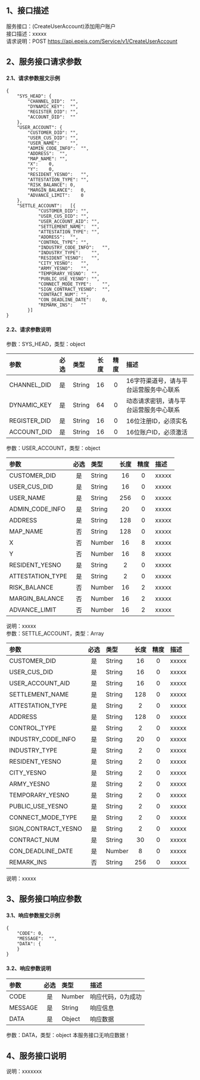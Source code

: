 ## 1、接口描述  
服务接口：(CreateUserAccount)添加用户账户  
接口描述：xxxxx  
请求说明：POST https://api.epeis.com/Service/v1/CreateUserAccount  
  
## 2、服务接口请求参数  
#### 2.1、请求参数报文示例  
~~~  
{
	"SYS_HEAD":	{
		"CHANNEL_DID":	"",
		"DYNAMIC_KEY":	"",
		"REGISTER_DID":	"",
		"ACCOUNT_DID":	""
	},
	"USER_ACCOUNT":	{
		"CUSTOMER_DID":	"",
		"USER_CUS_DID":	"",
		"USER_NAME":	"",
		"ADMIN_CODE_INFO":	"",
		"ADDRESS":	"",
		"MAP_NAME":	"",
		"X":	0,
		"Y":	0,
		"RESIDENT_YESNO":	"",
		"ATTESTATION_TYPE":	"",
		"RISK_BALANCE":	0,
		"MARGIN_BALANCE":	0,
		"ADVANCE_LIMIT":	0
	},
	"SETTLE_ACCOUNT":	[{
			"CUSTOMER_DID":	"",
			"USER_CUS_DID":	"",
			"USER_ACCOUNT_AID":	"",
			"SETTLEMENT_NAME":	"",
			"ATTESTATION_TYPE":	"",
			"ADDRESS":	"",
			"CONTROL_TYPE":	"",
			"INDUSTRY_CODE_INFO":	"",
			"INDUSTRY_TYPE":	"",
			"RESIDENT_YESNO":	"",
			"CITY_YESNO":	"",
			"ARMY_YESNO":	"",
			"TEMPORARY_YESNO":	"",
			"PUBLIC_USE_YESNO":	"",
			"CONNECT_MODE_TYPE":	"",
			"SIGN_CONTRACT_YESNO":	"",
			"CONTRACT_NUM":	"",
			"CON_DEADLINE_DATE":	0,
			"REMARK_INS":	""
		}]
}  
~~~  
#### 2.2、请求参数说明  
参数：SYS_HEAD，类型：object  
  
| 参数 | 必选 | 类型 | 长度 | 精度 | 描述 |  
| :----------------- | :----: | :-------- | :----: | :----: | :---------------- |  
| CHANNEL_DID | 是 | String | 16 | 0 | 16字符渠道号，请与平台运营服务中心联系 |  
| DYNAMIC_KEY | 是 | String | 64 | 0 | 动态请求密钥，请与平台运营服务中心联系 |  
| REGISTER_DID      |  是  | String   | 16 | 0 | 16位注册ID，必须实名 |  
| ACCOUNT_DID       |  是  | String   | 16 | 0 | 16位账户ID，必须激活 |  
  
参数：USER_ACCOUNT，类型：object  
  
| 参数              | 必选 | 类型     | 长度 | 精度 | 描述             |  
| :----------------- | :----: | :-------- | :----: | :----: | :---------------- |  
| CUSTOMER_DID |  是  | String   | 16 | 0 | xxxxx |  
| USER_CUS_DID |  是  | String   | 16 | 0 | xxxxx |  
| USER_NAME |  是  | String   | 256 | 0 | xxxxx |  
| ADMIN_CODE_INFO |  是  | String   | 20 | 0 | xxxxx |  
| ADDRESS |  是  | String   | 128 | 0 | xxxxx |  
| MAP_NAME |  否  | String   | 128 | 0 | xxxxx |  
| X |  否  | Number   | 16 | 8 | xxxxx |  
| Y |  否  | Number   | 16 | 8 | xxxxx |  
| RESIDENT_YESNO |  是  | String   | 2 | 0 | xxxxx |  
| ATTESTATION_TYPE |  是  | String   | 2 | 0 | xxxxx |  
| RISK_BALANCE |  否  | Number   | 16 | 2 | xxxxx |  
| MARGIN_BALANCE |  否  | Number   | 16 | 2 | xxxxx |  
| ADVANCE_LIMIT |  否  | Number   | 16 | 2 | xxxxx |  
  
说明：xxxxx  
参数：SETTLE_ACCOUNT，类型：Array  
  
| 参数              | 必选 | 类型     | 长度 | 精度 | 描述             |  
| :----------------- | :----: | :-------- | :----: | :----: | :---------------- |  
| CUSTOMER_DID |  是  | String   | 16 | 0 | xxxxx |  
| USER_CUS_DID |  是  | String   | 16 | 0 | xxxxx |  
| USER_ACCOUNT_AID |  是  | String   | 16 | 0 | xxxxx |  
| SETTLEMENT_NAME |  是  | String   | 128 | 0 | xxxxx |  
| ATTESTATION_TYPE |  是  | String   | 2 | 0 | xxxxx |  
| ADDRESS |  是  | String   | 128 | 0 | xxxxx |  
| CONTROL_TYPE |  是  | String   | 2 | 0 | xxxxx |  
| INDUSTRY_CODE_INFO |  是  | String   | 20 | 0 | xxxxx |  
| INDUSTRY_TYPE |  是  | String   | 2 | 0 | xxxxx |  
| RESIDENT_YESNO |  是  | String   | 2 | 0 | xxxxx |  
| CITY_YESNO |  是  | String   | 2 | 0 | xxxxx |  
| ARMY_YESNO |  是  | String   | 2 | 0 | xxxxx |  
| TEMPORARY_YESNO |  是  | String   | 2 | 0 | xxxxx |  
| PUBLIC_USE_YESNO |  是  | String   | 2 | 0 | xxxxx |  
| CONNECT_MODE_TYPE |  是  | String   | 2 | 0 | xxxxx |  
| SIGN_CONTRACT_YESNO |  是  | String   | 2 | 0 | xxxxx |  
| CONTRACT_NUM |  是  | String   | 30 | 0 | xxxxx |  
| CON_DEADLINE_DATE |  是  | Number   | 8 | 0 | xxxxx |  
| REMARK_INS |  否  | String   | 256 | 0 | xxxxx |  
  
说明：xxxxx  
  
## 3、服务接口响应参数  
#### 3.1、响应参数报文示例  
~~~  
{
	"CODE":	0,
	"MESSAGE":	"",
	"DATA":	{
	}
}  
~~~  
#### 3.2、响应参数说明  
  
| 参数              | 必选 | 类型     | 描述             |  
| :----------------- | :----: | :-------- | :---------------- |  
| CODE | 是 | Number | 响应代码，0为成功 |  
| MESSAGE | 是 | String | 响应信息 |  
| DATA | 是 | Object | 响应数据 |  
  
参数：DATA，类型：object 本服务接口无响应数据！  
## 4、服务接口说明  
说明：xxxxxxx  
